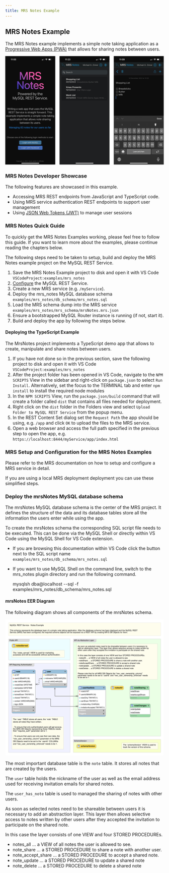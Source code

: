 ```yaml
---
title: MRS Notes Example
---
```


<!-- Copyright (c) 2022, 2024, Oracle and/or its affiliates.

This program is free software; you can redistribute it and/or modify
it under the terms of the GNU General Public License, version 2.0,
as published by the Free Software Foundation.

This program is designed to work with certain software (including
but not limited to OpenSSL) that is licensed under separate terms, as
designated in a particular file or component or in included license
documentation.  The authors of MySQL hereby grant you an additional
permission to link the program and your derivative works with the
separately licensed software that they have either included with
the program or referenced in the documentation.

This program is distributed in the hope that it will be useful,  but
WITHOUT ANY WARRANTY; without even the implied warranty of
MERCHANTABILITY or FITNESS FOR A PARTICULAR PURPOSE.  See
the GNU General Public License, version 2.0, for more details.

You should have received a copy of the GNU General Public License
along with this program; if not, write to the Free Software Foundation, Inc.,
51 Franklin St, Fifth Floor, Boston, MA 02110-1301 USA -->

## MRS Notes Example

The MRS Notes example implements a simple note taking application as a [Progressive Web Apps (PWA)](https://en.wikipedia.org/wiki/Progressive_web_app) that allows for sharing notes between users.

![mrsNotes App running on a Mobile](../../docs/images/mrs-notes-ss-phone.png "mrsNotes App running on a Mobile")

### MRS Notes Developer Showcase

The following features are showcased in this example.

- Accessing MRS REST endpoints from JavaScript and TypeScript code.
- Using MRS service authentication REST endpoints to support user management
- Using [JSON Web Tokens (JWT)](https://jwt.io/) to manage user sessions

### MRS Notes Quick Guide

To quickly get the MRS Notes Examples working, please feel free to follow this guide. If you want to learn more about the examples, please continue reading the chapters below.

The following steps need to be taken to setup, build and deploy the MRS Notes example project on the MySQL REST Service.

1. Save the MRS Notes Example project to disk and open it with VS Code `VSCodeProject:examples/mrs_notes`
2. [Configure](#configuring-mysql-rest-service) the MySQL REST Service.
3. Create a new MRS service (e.g. `/myService`).
4. Deploy the mrs_notes MySQL database schema `examples/mrs_notes/db_schema/mrs_notes.sql`
5. Load the MRS schema dump into the MRS service `examples/mrs_notes/mrs_schema/mrsNotes.mrs.json`
6. Ensure a bootstrapped MySQL Router instance is running (if not, start it).
7. Build and deploy the app by following the steps below.

#### Deploying the TypeScript Example

The MrsNotes project implements a TypeScript demo app that allows to create, manipulate and share notes between users.

1. If you have not done so in the previous section, save the following project to disk and open it with VS Code `VSCodeProject:examples/mrs_notes`
2. After the project folder has been opened in VS Code, navigate to the `NPM SCRIPTS` View in the sidebar and right-click on `package.json` to select `Run Install`. Alternatively, set the focus to the TERMINAL tab and enter `npm install` to install the required node modules
3. In the `NPM SCRIPTS` View, run the `package.json/build` command that will create a folder called `dist` that contains all files needed for deployment.
4. Right click on the `dist` folder in the Folders view and select `Upload Folder to MySQL REST Service` from the popup menu.
5. In the REST Content Set dialog set the `Request Path` the app should be using, e.g. `/app` and click `OK` to upload the files to the MRS service.
6. Open a web browser and access the full path specified in the previous step to open the app, e.g. `https://localhost:8444/myService/app/index.html`

### MRS Setup and Configuration for the MRS Notes Examples

Please refer to the MRS documentation on how to setup and configure a MRS service in detail.

If you are using a local MRS deployment deployment you can use these simplified steps.

### Deploy the mrsNotes MySQL database schema

The mrsNotes MySQL database schema is the center of the MRS project. It defines the structure of the data and its database tables store all the information the users enter while using the app.

To create the mrsNotes schema the corresponding SQL script file needs to be executed. This can be done via the MySQL Shell or directly within VS Code using the MySQL Shell for VS Code extension.

- If you are browsing this documentation within VS Code click the button next to the SQL script name `examples/mrs_notes/db_schema/mrs_notes.sql`
- If you want to use MySQL Shell on the command line, switch to the mrs_notes plugin directory and run the following command.

    mysqlsh dba@localhost --sql -f examples/mrs_notes/db_schema/mrs_notes.sql

#### mrsNotes EER Diagram

The following diagram shows all components of the mrsNotes schema.

![mrsNotes MySQL Database Schema](../../docs/images/examples-mrs_notes_schema.svg "mrsNotes MySQL Database Schema")

The most important database table is the `note` table. It stores all notes that are created by the users.

The `user` table holds the nickname of the user as well as the email address used for receiving invitation emails for shared notes.

The `user_has_note` table is used to managed the sharing of notes with other users.

As soon as selected notes need to be shareable between users it is necessary to add an
abstraction layer. This layer then allows selective access to notes written by other users
after they accepted the invitation to participate on the shared note.

In this case the layer consists of one VIEW and four STORED PROCEDUREs.

- notes_all … a VIEW of all notes the user is allowed to see.
- note_share … a STORED PROCEDURE to share a note with another user.
- note_accept_share … a STORED PROCEDURE to accept a shared note.
- note_update ... a STORED PROCEDURE to update a shared note
- note_delete ... a STORED PROCEDURE to delete a shared note
